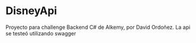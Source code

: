 # DisneyApi
Proyecto para challenge Backend C# de Alkemy, por David Ordoñez.
La api se testeó utilizando swagger 
